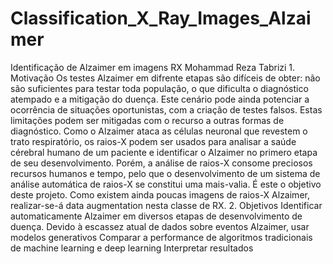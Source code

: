 # Classification_X_Ray_Images_Alzaimer
Identificação de Alzaimer em imagens RX Mohammad Reza Tabrizi 1. Motivação Os testes Alzaimer em difrente etapas são difíceis de obter: não são suficientes para testar toda população, o que dificulta o diagnóstico atempado e a mitigação do duença. Este cenário pode ainda potenciar a ocorrência de situações oportunistas, com a criação de testes falsos.  Estas limitações podem ser mitigadas com o recurso a outras formas de diagnóstico. Como o Alzaimer ataca as células neuronal que revestem o trato respiratório, os raios-X podem ser usados para analisar a saúde cérebral humano de um paciente e identificar o Alzaimer no primero etapa de seu desenvolvimento.  Porém, a análise de raios-X consome preciosos recursos humanos e tempo, pelo que o desenvolvimento de um sistema de análise automática de raios-X se constitui uma mais-valia. É este o objetivo deste projeto.  Como existem ainda poucas imagens de raios-X Alzaimer, realizar-se-á data augmentation nesta classe de RX.  2. Objetivos Identificar automaticamente Alzaimer em diversos etapas de desenvolvimento de duença. Devido à escassez atual de dados sobre eventos Alzaimer, usar modelos generativos Comparar a performance de algoritmos tradicionais de machine learning e deep learning Interpretar resultados
